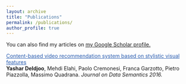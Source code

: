 ```yaml
---
layout: archive
title: "Publications"
permalink: /publications/
author_profile: true
---
```


You can also find my articles on <u><a href="{{https://scholar.google.com/citations?user=-C_x_hUAAAAJ&hl=en}}">my Google Scholar profile</a>.</u>

<a href="https://yasdel.github.io/publication/JoDS16" style="color: #2A5DB0">Content-based video recommendation system based on stylistic visual features</a><br><b>Yashar Deldjoo</b>, Mehdi Elahi, Paolo Cremonesi, Franca Garzotto, Pietro Piazzolla, Massimo Quadrana. <i> Journal on Data Semantics 2016.</i>




